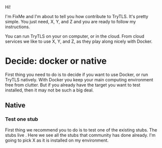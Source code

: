 Hi!

I'm FixMe and I'm about to tell you how contribute to TryTLS.
It's pretty simple. You just need, X, Y, and Z and you are ready
to follow my instructions.

You can run TryTLS on your on computer, or in the cloud. From cloud
services we like to use X, Y, and Z, as they play along nicely with Docker.

# Decide: docker or native

First thing you need to do is to decide if you want to use Docker, or
run TryTLS natively. With Docker you keep your main
computing environment free from clutter. But if you already have the target
you want to test installed, then it may not be such a big deal.

## Native

### Test one stub
First thing we recommend you to do is to test one of the existing stubs.
The stubs live <directory>. Here we see all the stubs that community has done
already. I'm going to pick X as it is installed on my environment.

<steps>

###
